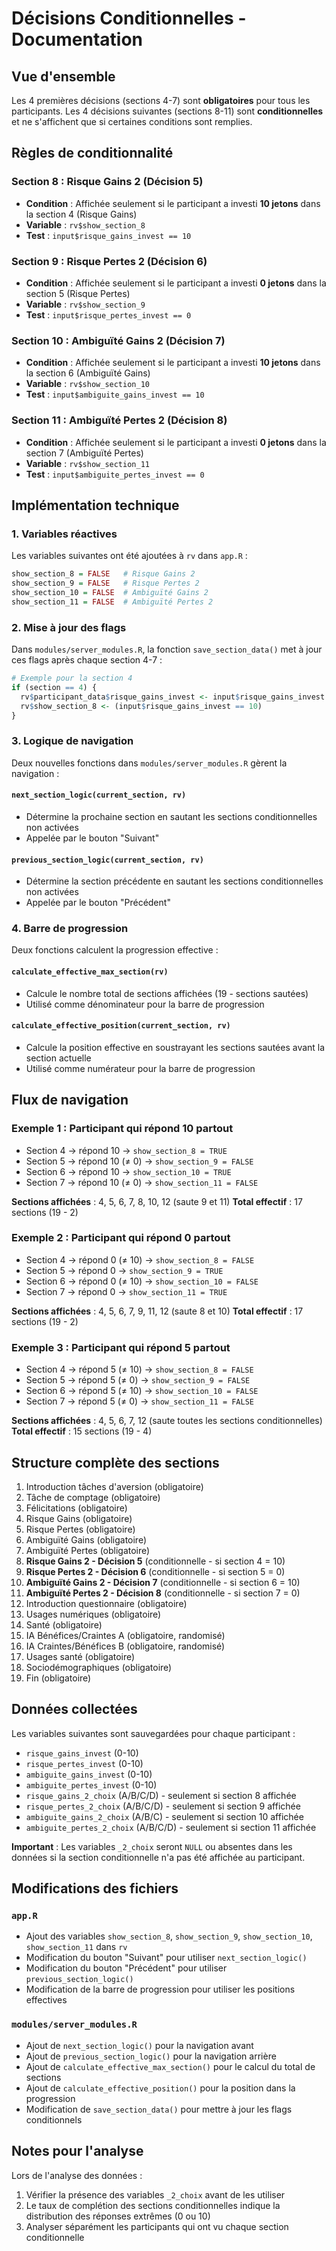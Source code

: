 # Décisions Conditionnelles - Documentation

## Vue d'ensemble

Les 4 premières décisions (sections 4-7) sont **obligatoires** pour tous les participants.
Les 4 décisions suivantes (sections 8-11) sont **conditionnelles** et ne s'affichent que si certaines conditions sont remplies.

## Règles de conditionnalité

### Section 8 : Risque Gains 2 (Décision 5)
- **Condition** : Affichée seulement si le participant a investi **10 jetons** dans la section 4 (Risque Gains)
- **Variable** : `rv$show_section_8`
- **Test** : `input$risque_gains_invest == 10`

### Section 9 : Risque Pertes 2 (Décision 6)
- **Condition** : Affichée seulement si le participant a investi **0 jetons** dans la section 5 (Risque Pertes)
- **Variable** : `rv$show_section_9`
- **Test** : `input$risque_pertes_invest == 0`

### Section 10 : Ambiguïté Gains 2 (Décision 7)
- **Condition** : Affichée seulement si le participant a investi **10 jetons** dans la section 6 (Ambiguïté Gains)
- **Variable** : `rv$show_section_10`
- **Test** : `input$ambiguite_gains_invest == 10`

### Section 11 : Ambiguïté Pertes 2 (Décision 8)
- **Condition** : Affichée seulement si le participant a investi **0 jetons** dans la section 7 (Ambiguïté Pertes)
- **Variable** : `rv$show_section_11`
- **Test** : `input$ambiguite_pertes_invest == 0`

## Implémentation technique

### 1. Variables réactives
Les variables suivantes ont été ajoutées à `rv` dans `app.R` :
```r
show_section_8 = FALSE   # Risque Gains 2
show_section_9 = FALSE   # Risque Pertes 2  
show_section_10 = FALSE  # Ambiguïté Gains 2
show_section_11 = FALSE  # Ambiguïté Pertes 2
```

### 2. Mise à jour des flags
Dans `modules/server_modules.R`, la fonction `save_section_data()` met à jour ces flags après chaque section 4-7 :
```r
# Exemple pour la section 4
if (section == 4) {
  rv$participant_data$risque_gains_invest <- input$risque_gains_invest
  rv$show_section_8 <- (input$risque_gains_invest == 10)
}
```

### 3. Logique de navigation
Deux nouvelles fonctions dans `modules/server_modules.R` gèrent la navigation :

#### `next_section_logic(current_section, rv)`
- Détermine la prochaine section en sautant les sections conditionnelles non activées
- Appelée par le bouton "Suivant"

#### `previous_section_logic(current_section, rv)`
- Détermine la section précédente en sautant les sections conditionnelles non activées
- Appelée par le bouton "Précédent"

### 4. Barre de progression
Deux fonctions calculent la progression effective :

#### `calculate_effective_max_section(rv)`
- Calcule le nombre total de sections affichées (19 - sections sautées)
- Utilisé comme dénominateur pour la barre de progression

#### `calculate_effective_position(current_section, rv)`
- Calcule la position effective en soustrayant les sections sautées avant la section actuelle
- Utilisé comme numérateur pour la barre de progression

## Flux de navigation

### Exemple 1 : Participant qui répond 10 partout
- Section 4 → répond 10 → `show_section_8 = TRUE`
- Section 5 → répond 10 (≠ 0) → `show_section_9 = FALSE`
- Section 6 → répond 10 → `show_section_10 = TRUE`
- Section 7 → répond 10 (≠ 0) → `show_section_11 = FALSE`

**Sections affichées** : 4, 5, 6, 7, 8, 10, 12 (saute 9 et 11)
**Total effectif** : 17 sections (19 - 2)

### Exemple 2 : Participant qui répond 0 partout
- Section 4 → répond 0 (≠ 10) → `show_section_8 = FALSE`
- Section 5 → répond 0 → `show_section_9 = TRUE`
- Section 6 → répond 0 (≠ 10) → `show_section_10 = FALSE`
- Section 7 → répond 0 → `show_section_11 = TRUE`

**Sections affichées** : 4, 5, 6, 7, 9, 11, 12 (saute 8 et 10)
**Total effectif** : 17 sections (19 - 2)

### Exemple 3 : Participant qui répond 5 partout
- Section 4 → répond 5 (≠ 10) → `show_section_8 = FALSE`
- Section 5 → répond 5 (≠ 0) → `show_section_9 = FALSE`
- Section 6 → répond 5 (≠ 10) → `show_section_10 = FALSE`
- Section 7 → répond 5 (≠ 0) → `show_section_11 = FALSE`

**Sections affichées** : 4, 5, 6, 7, 12 (saute toutes les sections conditionnelles)
**Total effectif** : 15 sections (19 - 4)

## Structure complète des sections

1. Introduction tâches d'aversion (obligatoire)
2. Tâche de comptage (obligatoire)
3. Félicitations (obligatoire)
4. Risque Gains (obligatoire)
5. Risque Pertes (obligatoire)
6. Ambiguïté Gains (obligatoire)
7. Ambiguïté Pertes (obligatoire)
8. **Risque Gains 2 - Décision 5** (conditionnelle - si section 4 = 10)
9. **Risque Pertes 2 - Décision 6** (conditionnelle - si section 5 = 0)
10. **Ambiguïté Gains 2 - Décision 7** (conditionnelle - si section 6 = 10)
11. **Ambiguïté Pertes 2 - Décision 8** (conditionnelle - si section 7 = 0)
12. Introduction questionnaire (obligatoire)
13. Usages numériques (obligatoire)
14. Santé (obligatoire)
15. IA Bénéfices/Craintes A (obligatoire, randomisé)
16. IA Craintes/Bénéfices B (obligatoire, randomisé)
17. Usages santé (obligatoire)
18. Sociodémographiques (obligatoire)
19. Fin (obligatoire)

## Données collectées

Les variables suivantes sont sauvegardées pour chaque participant :
- `risque_gains_invest` (0-10)
- `risque_pertes_invest` (0-10)
- `ambiguite_gains_invest` (0-10)
- `ambiguite_pertes_invest` (0-10)
- `risque_gains_2_choix` (A/B/C/D) - seulement si section 8 affichée
- `risque_pertes_2_choix` (A/B/C/D) - seulement si section 9 affichée
- `ambiguite_gains_2_choix` (A/B/C) - seulement si section 10 affichée
- `ambiguite_pertes_2_choix` (A/B/C/D) - seulement si section 11 affichée

**Important** : Les variables `_2_choix` seront `NULL` ou absentes dans les données si la section conditionnelle n'a pas été affichée au participant.

## Modifications des fichiers

### `app.R`
- Ajout des variables `show_section_8`, `show_section_9`, `show_section_10`, `show_section_11` dans `rv`
- Modification du bouton "Suivant" pour utiliser `next_section_logic()`
- Modification du bouton "Précédent" pour utiliser `previous_section_logic()`
- Modification de la barre de progression pour utiliser les positions effectives

### `modules/server_modules.R`
- Ajout de `next_section_logic()` pour la navigation avant
- Ajout de `previous_section_logic()` pour la navigation arrière
- Ajout de `calculate_effective_max_section()` pour le calcul du total de sections
- Ajout de `calculate_effective_position()` pour la position dans la progression
- Modification de `save_section_data()` pour mettre à jour les flags conditionnels

## Notes pour l'analyse

Lors de l'analyse des données :
1. Vérifier la présence des variables `_2_choix` avant de les utiliser
2. Le taux de complétion des sections conditionnelles indique la distribution des réponses extrêmes (0 ou 10)
3. Analyser séparément les participants qui ont vu chaque section conditionnelle
